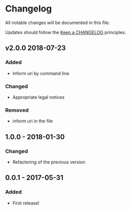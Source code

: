 # Changelog

All notable changes will be documented in this file.

Updates should follow the [Keep a CHANGELOG](http://keepachangelog.com/) principles.

## v2.0.0 2018-07-23

### Added

- Inform uri by command line

### Changed

- Appropriate legal notices

### Removed

- inform uri in the file

## 1.0.0 - 2018-01-30

### Changed

- Refactoring of the previous version

## 0.0.1 - 2017-05-31

### Added

- First release!
